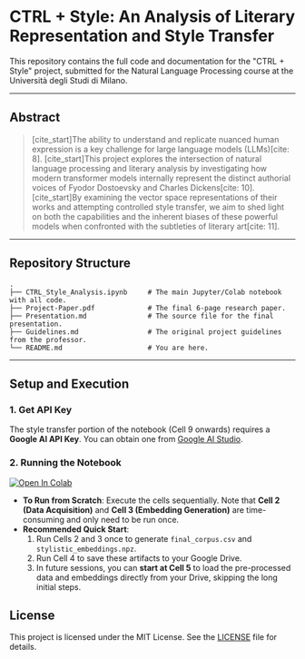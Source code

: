 # CTRL + Style: An Analysis of Literary Representation and Style Transfer

[](https://www.python.org/downloads/release/python-390/) [](https://opensource.org/licenses/MIT)

This repository contains the full code and documentation for the "CTRL + Style" project, submitted for the Natural Language Processing course at the Università degli Studi di Milano.

-----

## Abstract

> [cite\_start]The ability to understand and replicate nuanced human expression is a key challenge for large language models (LLMs)[cite: 8]. [cite\_start]This project explores the intersection of natural language processing and literary analysis by investigating how modern transformer models internally represent the distinct authorial voices of Fyodor Dostoevsky and Charles Dickens[cite: 10]. [cite\_start]By examining the vector space representations of their works and attempting controlled style transfer, we aim to shed light on both the capabilities and the inherent biases of these powerful models when confronted with the subtleties of literary art[cite: 11].

-----

## Repository Structure

```
.
├── CTRL_Style_Analysis.ipynb     # The main Jupyter/Colab notebook with all code.
├── Project-Paper.pdf             # The final 6-page research paper.
├── Presentation.md               # The source file for the final presentation.
├── Guidelines.md                 # The original project guidelines from the professor.
└── README.md                     # You are here.
```

-----

## Setup and Execution

### 1\. Get API Key

The style transfer portion of the notebook (Cell 9 onwards) requires a **Google AI API Key**. You can obtain one from [Google AI Studio](https://aistudio.google.com/).

### 2\. Running the Notebook

[![Open In Colab](https://colab.research.google.com/assets/colab-badge.svg)](https://colab.research.google.com/github/AgatElite/style-control-nlp-project/blob/main/Style%2BControl.ipynb)

  * **To Run from Scratch**: Execute the cells sequentially. Note that **Cell 2 (Data Acquisition)** and **Cell 3 (Embedding Generation)** are time-consuming and only need to be run once.
  * **Recommended Quick Start**:
    1.  Run Cells 2 and 3 once to generate `final_corpus.csv` and `stylistic_embeddings.npz`.
    2.  Run Cell 4 to save these artifacts to your Google Drive.
    3.  In future sessions, you can **start at Cell 5** to load the pre-processed data and embeddings directly from your Drive, skipping the long initial steps.

## License

This project is licensed under the MIT License. See the [LICENSE](https://opensource.org/licenses/MIT) file for details.
